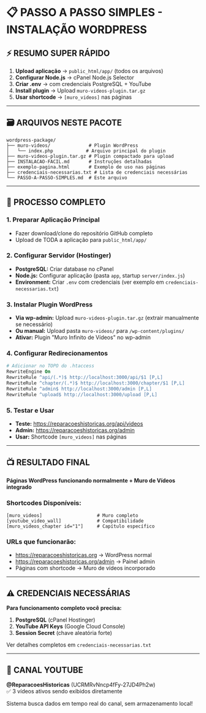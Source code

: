 # 📋 PASSO A PASSO SIMPLES - INSTALAÇÃO WORDPRESS

## ⚡ RESUMO SUPER RÁPIDO

1. **Upload aplicação** → `public_html/app/` (todos os arquivos)
2. **Configurar Node.js** → cPanel Node.js Selector
3. **Criar .env** → com credenciais PostgreSQL + YouTube
4. **Install plugin** → Upload `muro-videos-plugin.tar.gz`
5. **Usar shortcode** → `[muro_videos]` nas páginas

---

## 🗃️ ARQUIVOS NESTE PACOTE

```
wordpress-package/
├── muro-videos/              # Plugin WordPress
│   └── index.php            # Arquivo principal do plugin
├── muro-videos-plugin.tar.gz # Plugin compactado para upload
├── INSTALACAO-FACIL.md       # Instruções detalhadas
├── exemplo-pagina.html       # Exemplo de uso nas páginas
├── credenciais-necessarias.txt # Lista de credenciais necessárias
└── PASSO-A-PASSO-SIMPLES.md  # Este arquivo
```

---

## 🚀 PROCESSO COMPLETO

### 1. Preparar Aplicação Principal
- Fazer download/clone do repositório GitHub completo
- Upload de TODA a aplicação para `public_html/app/`

### 2. Configurar Servidor (Hostinger)
- **PostgreSQL:** Criar database no cPanel
- **Node.js:** Configurar aplicação (pasta `app`, startup `server/index.js`)
- **Environment:** Criar `.env` com credenciais (ver exemplo em `credenciais-necessarias.txt`)

### 3. Instalar Plugin WordPress
- **Via wp-admin:** Upload `muro-videos-plugin.tar.gz` (extrair manualmente se necessário)
- **Ou manual:** Upload pasta `muro-videos/` para `/wp-content/plugins/`
- **Ativar:** Plugin "Muro Infinito de Vídeos" no wp-admin

### 4. Configurar Redirecionamentos
```apache
# Adicionar no TOPO do .htaccess
RewriteEngine On
RewriteRule ^api/(.*)$ http://localhost:3000/api/$1 [P,L]
RewriteRule ^chapter/(.*)$ http://localhost:3000/chapter/$1 [P,L]
RewriteRule ^admin$ http://localhost:3000/admin [P,L]
RewriteRule ^upload$ http://localhost:3000/upload [P,L]
```

### 5. Testar e Usar
- **Teste:** https://reparacoeshistoricas.org/api/videos
- **Admin:** https://reparacoeshistoricas.org/admin
- **Usar:** Shortcode `[muro_videos]` nas páginas

---

## 📺 RESULTADO FINAL

**Páginas WordPress funcionando normalmente + Muro de Vídeos integrado**

### Shortcodes Disponíveis:
```
[muro_videos]                    # Muro completo
[youtube_video_wall]             # Compatibilidade
[muro_videos_chapter id="1"]     # Capítulo específico
```

### URLs que funcionarão:
- https://reparacoeshistoricas.org → WordPress normal
- https://reparacoeshistoricas.org/admin → Painel admin
- Páginas com shortcode → Muro de vídeos incorporado

---

## ⚠️ CREDENCIAIS NECESSÁRIAS

**Para funcionamento completo você precisa:**
1. **PostgreSQL** (cPanel Hostinger)
2. **YouTube API Keys** (Google Cloud Console)
3. **Session Secret** (chave aleatória forte)

Ver detalhes completos em `credenciais-necessarias.txt`

---

## 🎯 CANAL YOUTUBE

**@ReparacoesHistoricas** (UCRMRvNncp4fFy-27JD4Ph2w)  
✅ 3 vídeos ativos sendo exibidos diretamente

Sistema busca dados em tempo real do canal, sem armazenamento local!
